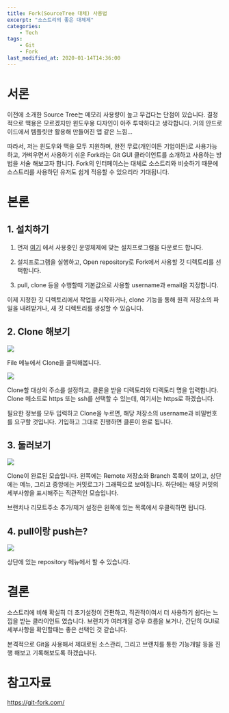 ```yaml
---
title: Fork(SourceTree 대체) 사용법
excerpt: "소스트리의 좋은 대체제"
categories:
    - Tech
tags:
    - Git
    - Fork
last_modified_at: 2020-01-14T14:36:00
---
```


서론
===

이전에 소개한 Source Tree는 메모리 사용량이 높고 무겁다는 단점이 있습니다. 결정적으로 맥용은 모르겠지만 윈도우용 디자인이 아주 투박하다고 생각합니다. 거의 안드로이드에서 템플릿만 활용해 만들어진 앱 같은 느낌...

따라서, 저는 윈도우와 맥을 모두 지원하며, 완전 무료(개인이든 기업이든)로 사용가능하고, 가벼우면서 사용하기 쉬운 Fork라는 Git GUI 클라이언트를 소개하고 사용하는 방법을 서술 해보고자 합니다.
Fork의 인터페이스는 대체로 소스트리와 비슷하기 때문에 소스트리를 사용하던 유저도 쉽게 적응할 수 있으리라 기대됩니다.

본론
===

## 1. 설치하기

1. 먼저 [여기](https://git-fork.com/) 에서 사용중인 운영체제에 맞는 설치프로그램을 다운로드 합니다.

2. 설치프로그램을 실행하고, Open repository로 Fork에서 사용할 깃 디렉토리를 선택합니다.

3. pull, clone 등을 수행할때 기본값으로 사용할 username과 email을 지정합니다.

이제 지정한 깃 디렉토리에서 작업을 시작하거나, clone 기능을 통해 원격 저장소의 파일을 내려받거나, 새 깃 디렉토리를 생성할 수 있습니다.

## 2. Clone 해보기

![](https://chisacam.github.io/assets/image/fork_2.png)

File 메뉴에서 Clone을 클릭해봅니다.

![](https://chisacam.github.io/assets/image/fork_3.png)

Clone할 대상의 주소를 설정하고, 클론을 받을 디렉토리와 디렉토리 명을 입력합니다.
Clone 메소드로 https 또는 ssh를 선택할 수 있는데, 여기서는 https로 하겠습니다.

필요한 정보를 모두 입력하고 Clone을 누르면, 해당 저장소의 username과 비밀번호를 요구할 것입니다. 기입하고 그대로 진행하면 클론이 완료 됩니다.

## 3. 둘러보기

![](https://chisacam.github.io/assets/image/fork_1.png)

Clone이 완료된 모습입니다. 왼쪽에는 Remote 저장소와 Branch 목록이 보이고, 상단에는 메뉴, 그리고 중앙에는 커밋로그가 그래픽으로 보여집니다. 하단에는 해당 커밋의 세부사항을 표시해주는 직관적인 모습입니다.

브랜치나 리모트주소 추가/제거 설정은 왼쪽에 있는 목록에서 우클릭하면 됩니다.

## 4. pull이랑 push는?

![](https://chisacam.github.io/assets/image/fork_4.png)

상단에 있는 repository 메뉴에서 할 수 있습니다.
 
결론
===

소스트리에 비해 확실히 더 초기설정이 간편하고, 직관적이여서 더 사용하기 쉽다는 느낌을 받는 클라이언트 였습니다. 브랜치가 여러개일 경우 흐름을 보거나, 간단히 GUI로 세부사항을 확인할때는 좋은 선택인 것 같습니다.

본격적으로 Git을 사용해서 제대로된 소스관리, 그리고 브랜치를 통한 기능개발 등을 진행 해보고 기록해보도록 하겠습니다.

참고자료
===

https://git-fork.com/